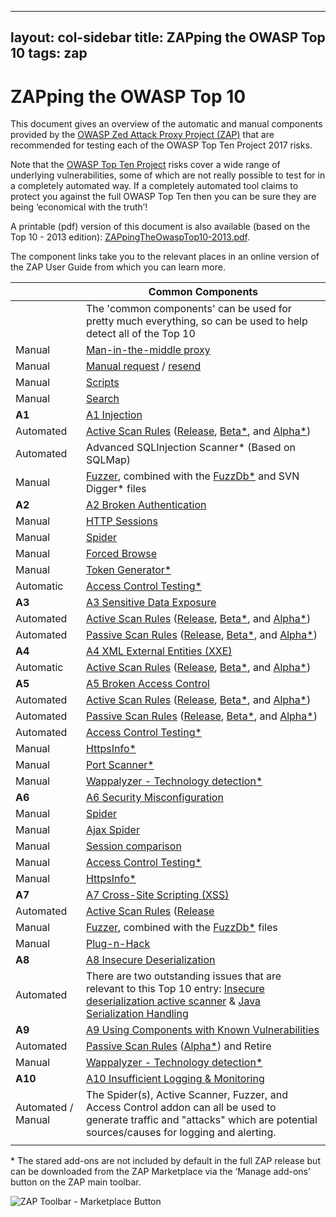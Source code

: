 ---
layout: col-sidebar
title: ZAPping the OWASP Top 10
tags: zap
 ---

# ZAPping the OWASP Top 10

This document gives an overview of the automatic and manual components provided by the [OWASP Zed Attack Proxy Project (ZAP)](https://www.zaproxy.org) that are recommended for testing each of the OWASP Top Ten Project 2017 risks.

Note that the [OWASP Top Ten Project](https://www.owasp.org/index.php/OWASP_Top_Ten_Project) risks cover a wide range of underlying vulnerabilities, some of which are not really possible to test for in a completely automated way. If a completely automated tool claims to protect you against the full OWASP Top Ten then you can be sure they are being ‘economical with the truth’!

A printable (pdf) version of this document is also available (based on the Top 10 - 2013 edition): [ZAPpingTheOwaspTop10-2013.pdf](assets/ZAPpingTheOwaspTop10-2013.pdf).

The component links take you to the relevant places in an online version of the ZAP User Guide from which you can learn more. 

|                    | Common Components                                                                                                                                                              |
|--------------------|--------------------------------------------------------------------------------------------------------------------------------------------------------------------------------|
|                    | The 'common components' can be used for pretty much everything, so can be used to help detect all of the Top 10                                                                |
| Manual             | [Man-in-the-middle proxy](https://github.com/zaproxy/zap-core-help/wiki/HelpStartConceptsIntercept)                                                                            |
| Manual             | [Manual request](https://github.com/zaproxy/zap-core-help/wiki/HelpUiDialogsMan_req) / [resend](https://github.com/zaproxy/zap-core-help/wiki/HelpUiDialogsResend)             |
| Manual             | [Scripts](https://github.com/zaproxy/zap-core-help/wiki/HelpAddonsScriptsScripts)                                                                                              |
| Manual             | [Search](https://github.com/zaproxy/zap-core-help/wiki/HelpUiTabsSearch)                                                                                                       |
| **A1**             | [A1 Injection](https://www.owasp.org/index.php/Top_10-2017_A1-Injection)                                                                                                       |
| Automated          | [Active Scan Rules](https://github.com/zaproxy/zap-core-help/wiki/HelpStartConceptsAscan) ([Release](https://github.com/zaproxy/zap-core-help/wiki/HelpAddonsAscanrulesAscanrules), [Beta*](https://github.com/zaproxy/zap-extensions/wiki/HelpAddonsAscanrulesBetaAscanbeta), and [Alpha*](https://github.com/zaproxy/zap-extensions/wiki/HelpAddonsAscanrulesAlphaAscanalpha)) |
| Automated          | Advanced SQLInjection Scanner* (Based on SQLMap)                                                                                                                                                |
| Manual             | [Fuzzer](https://github.com/zaproxy/zap-core-help/wiki/HelpStartConceptsFuzz), combined with the [FuzzDb*](https://github.com/zaproxy/zap-extensions/wiki/AddOn_fuzzdb) and SVN Digger* files |
| **A2**             | [A2 Broken Authentication](https://www.owasp.org/index.php/Top_10-2017_A2-Broken_Authentication)                                                                               |
| Manual             | [HTTP Sessions](https://github.com/zaproxy/zap-core-help/wiki/HelpStartConceptsHttpsessions)                                                                                   |
| Manual             | [Spider](https://github.com/zaproxy/zap-core-help/wiki/HelpStartConceptsSpider)                                                                                                |
| Manual             | [Forced Browse](https://github.com/zaproxy/zap-core-help/wiki/HelpAddonsBruteForceConcepts)                                                                             |
| Manual             | [Token Generator*](https://github.com/zaproxy/zap-extensions/wiki/AddOn_tokengen)                                                                                       |
| Automatic          | [Access Control Testing*](https://github.com/zaproxy/zap-extensions/wiki/HelpAddonsAccessControlConcepts)                                                                      |
| **A3**             | [A3 Sensitive Data Exposure](https://www.owasp.org/index.php/Top_10-2017_A3-Sensitive_Data_Exposure)                                                                           |
| Automated          | [Active Scan Rules](https://github.com/zaproxy/zap-core-help/wiki/HelpStartConceptsAscan) ([Release](https://github.com/zaproxy/zap-core-help/wiki/HelpAddonsAscanrulesAscanrules), [Beta*](https://github.com/zaproxy/zap-extensions/wiki/HelpAddonsAscanrulesBetaAscanbeta), and [Alpha*](https://github.com/zaproxy/zap-extensions/wiki/HelpAddonsAscanrulesAlphaAscanalpha)) |
| Automated          | [Passive Scan Rules](https://github.com/zaproxy/zap-core-help/wiki/HelpStartConceptsPscan) ([Release](https://github.com/zaproxy/zap-core-help/wiki/HelpAddonsPscanrulesPscanrules), [Beta*](https://github.com/zaproxy/zap-extensions/wiki/HelpAddonsPscanrulesBetaPscanbeta), and [Alpha*](https://github.com/zaproxy/zap-extensions/wiki/HelpAddonsPscanrulesAlphaPscanalpha)) |
| **A4**             | [A4 XML External Entities (XXE)](https://www.owasp.org/index.php/Top_10-2017_A4-XML_External_Entities_(XXE))                                                                   |
| Automatic          | [Active Scan Rules](https://github.com/zaproxy/zap-core-help/wiki/HelpStartConceptsAscan) ([Release](https://github.com/zaproxy/zap-core-help/wiki/HelpAddonsAscanrulesAscanrules), [Beta*](https://github.com/zaproxy/zap-extensions/wiki/HelpAddonsAscanrulesBetaAscanbeta), and [Alpha*](https://github.com/zaproxy/zap-extensions/wiki/HelpAddonsAscanrulesAlphaAscanalpha)) |
| **A5**             | [A5 Broken Access Control](https://www.owasp.org/index.php/Top_10-2017_A5-Broken_Access_Control)                                                                               |
| Automated          | [Active Scan Rules](https://github.com/zaproxy/zap-core-help/wiki/HelpStartConceptsAscan) ([Release](https://github.com/zaproxy/zap-core-help/wiki/HelpAddonsAscanrulesAscanrules), [Beta*](https://github.com/zaproxy/zap-extensions/wiki/HelpAddonsAscanrulesBetaAscanbeta), and [Alpha*](https://github.com/zaproxy/zap-extensions/wiki/HelpAddonsAscanrulesAlphaAscanalpha)) |
| Automated          | [Passive Scan Rules](https://github.com/zaproxy/zap-core-help/wiki/HelpStartConceptsPscan) ([Release](https://github.com/zaproxy/zap-core-help/wiki/HelpAddonsPscanrulesPscanrules), [Beta*](https://github.com/zaproxy/zap-extensions/wiki/HelpAddonsPscanrulesBetaPscanbeta), and [Alpha*](https://github.com/zaproxy/zap-extensions/wiki/HelpAddonsPscanrulesAlphaPscanalpha)) |
| Automated          | [Access Control Testing*](https://github.com/zaproxy/zap-extensions/wiki/HelpAddonsAccessControlConcepts)                                                                      |
| Manual             | [HttpsInfo*](https://github.com/zaproxy/zap-extensions/wiki/HelpAddonsHttpsinfoHttpsinfo)                                                                              |
| Manual             | [Port Scanner*](https://github.com/zaproxy/zap-extensions/wiki/HelpAddonsPortscanConcepts)                                                                              |
| Manual             | [Wappalyzer - Technology detection*](https://github.com/zaproxy/zap-extensions/wiki/HelpAddonsWappalyzerWappalyzer)                                                    |
| **A6**             | [A6 Security Misconfiguration](https://www.owasp.org/index.php/Top_10-2017_A6-Security_Misconfiguration)                                                                       |
| Manual             | [Spider](https://github.com/zaproxy/zap-core-help/wiki/HelpStartConceptsSpider)                                                                                                |
| Manual             | [Ajax Spider](https://github.com/zaproxy/zap-core-help/wiki/HelpAddonsSpiderAjaxConcepts)                                                                               |
| Manual             | [Session comparison](https://github.com/zaproxy/zap-core-help/wiki/HelpUiTlmenuReport#Compare_with_another_Session...)                                                         |
| Manual             | [Access Control Testing*](https://github.com/zaproxy/zap-extensions/wiki/HelpAddonsAccessControlConcepts)                                                                      |
| Manual             | [HttpsInfo*](https://github.com/zaproxy/zap-extensions/wiki/HelpAddonsHttpsinfoHttpsinfo)                                                                              |
| **A7**             | [A7 Cross-Site Scripting (XSS)](https://www.owasp.org/index.php/Top_10-2017_A7-Cross-Site_Scripting_(XSS))                                                                     |
| Automated          | [Active Scan Rules](https://github.com/zaproxy/zap-core-help/wiki/HelpStartConceptsAscan) ([Release](https://github.com/zaproxy/zap-core-help/wiki/HelpAddonsAscanrulesAscanrules) |
| Manual             | [Fuzzer](https://github.com/zaproxy/zap-core-help/wiki/HelpStartConceptsFuzz), combined with the [FuzzDb*](https://github.com/zaproxy/zap-extensions/wiki/AddOn_fuzzdb) files |
| Manual             | [Plug-n-Hack](https://github.com/zaproxy/zap-core-help/wiki/HelpAddonsPlugnhackPlugnhack)                                                                               |
| **A8**             | [A8 Insecure Deserialization](https://www.owasp.org/index.php/Top_10-2017_A8-Insecure_Deserialization)                                                                         |
| Automated          | There are two outstanding issues that are relevant to this Top 10 entry: [Insecure deserialization active scanner](https://github.com/zaproxy/zaproxy/issues/4112) & [Java Serialization Handling](https://github.com/zaproxy/zaproxy/issues/4509) |
| **A9**             | [A9 Using Components with Known Vulnerabilities](https://www.owasp.org/index.php/Top_10-2017_A9-Using_Components_with_Known_Vulnerabilities)                                   |
| Automated          | [Passive Scan Rules](https://github.com/zaproxy/zap-core-help/wiki/HelpStartConceptsPscan) ([Alpha*](https://github.com/zaproxy/zap-extensions/wiki/HelpAddonsPscanrulesAlphaPscanalpha)) and Retire|
| Manual             | [Wappalyzer - Technology detection*](https://github.com/zaproxy/zap-extensions/wiki/HelpAddonsWappalyzerWappalyzer)                                                    |
| **A10**            | [A10 Insufficient Logging & Monitoring](https://www.owasp.org/index.php/Top_10-2017_A10-Insufficient_Logging%26Monitoring)                                                                                                                                          |
| Automated / Manual | The Spider(s), Active Scanner, Fuzzer, and Access Control addon can all be used to generate traffic and "attacks" which are potential sources/causes for logging and alerting. |
|                    |                                                                                                                                                                                |

&#42; The stared add-ons are not included by default in the full ZAP release but can be downloaded from the ZAP Marketplace via the ‘Manage add-ons’ button on the ZAP main toolbar.

![ZAP Toolbar - Marketplace Button](https://github.com/zaproxy/zap-extensions/wiki/images/zap-screenshot-browse-addons.png)
